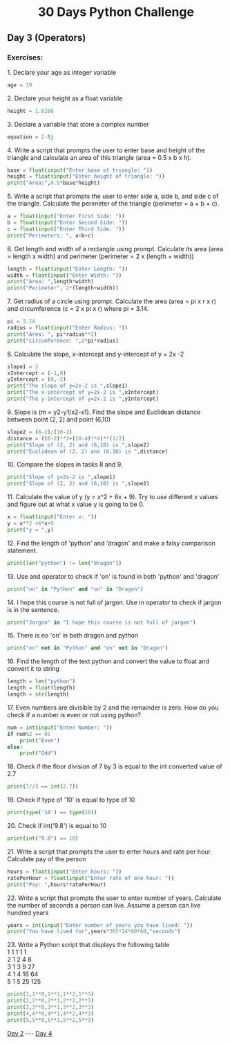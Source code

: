 <h1 align="center">30 Days Python Challenge</h1>
<h2>Day 3 (Operators)</h1>
<h3>Exercises:</h3>
<p>1. Declare your age as integer variable</p>

```py
age = 19
```

<p>2. Declare your height as a float variable</p>

```py
height = 1.8288
```

<p>3. Declare a variable that store a complex number</p>

```py
equation = 2-5j 
```

<p>4. Write a script that prompts the user to enter base and height of the triangle and calculate an area of this triangle (area = 0.5 x b x h).</p>

```py
base = float(input("Enter base of triangle: "))
height = float(input("Enter height of triangle: "))
print("Area:",0.5*base*height)
```

<p>5. Write a script that prompts the user to enter side a, side b, and side c of the triangle. Calculate the perimeter of the triangle (perimeter = a + b + c).</p>

```py
a = float(input("Enter First Side: "))
b = float(input("Enter Second Side: "))
c = float(input("Enter Third Side: "))
print("Perimeters: ", a+b+c)
```

<p>6. Get length and width of a rectangle using prompt. Calculate its area (area = length x width) and perimeter (perimeter = 2 x (length + width))</p>

```py
length = float(input("Enter Length: "))
width = float(input("Enter Width: "))
print("Area: ",length*width)
print("Perimeter", 2*(length+width))
```

<p>7. Get radius of a circle using prompt. Calculate the area (area = pi x r x r) and circumference (c = 2 x pi x r) where pi = 3.14.</p>

```py
pi = 3.14
radius = float(input("Enter Radius: "))
print("Area: ", pi*radius**2)
print("Circumference: ",2*pi*radius)
```

<p>8. Calculate the slope, x-intercept and y-intercept of y = 2x -2</p>

```py
slope1 = 2
xIntercept = (-1,0)
yIntercept = (0,-2)
print("The slope of y=2x-2 is ",slope1)
print("The x-intercept of y=2x-2 is ",xIntercept)
print("The y-intercept of y=2x-2 is ",yIntercept)
```

<p>9. Slope is (m = y2-y1/x2-x1). Find the slope and Euclidean distance between point (2, 2) and point (6,10)</p>

```py
slope2 = (6-2)/(10-2)
distance = ((6-2)**2+(10-4)**4)**(1/2)
print("Slope of (2, 2) and (6,10) is ",slope2)
print("Euclidean of (2, 2) and (6,10) is ",distance)
```

<p>10. Compare the slopes in tasks 8 and 9.</p>

```py
print("Slope of y=2x-2 is ",slope1)
print("Slope of (2, 2) and (6,10) is ",slope2)
```

<p>11. Calculate the value of y (y = x^2 + 6x + 9). Try to use different x values and figure out at what x value y is going to be 0.</p>

```py
x = float(input("Enter x: "))
y = x**2 +6*x+9
print("y = ",y)
```

<p>12. Find the length of 'python' and 'dragon' and make a falsy comparison statement.</p>

```py
print(len("python") != len("dragon"))
```

<p>13. Use and operator to check if 'on' is found in both 'python' and 'dragon'</p>

```py
print("on" in "Python" and "on" in "Dragon")
```

<p>14. I hope this course is not full of jargon. Use in operator to check if jargon is in the sentence.</p>

```py
print("Jargon" in "I hope this course is not full of jargon")
```

<p>15. There is no 'on' in both dragon and python</p>

```py
print("on" not in "Python" and "on" not in "Dragon")
```

<p>16. Find the length of the text python and convert the value to float and convert it to string</p>

```py
length = len("python")
length = float(length)
length = str(length)
```

<p>17. Even numbers are divisible by 2 and the remainder is zero. How do you check if a number is even or not using python?</p>

```py
num = int(input("Enter Number: "))
if num%2 == 0:
    print("Even")
else:
    print("Odd")
```

<p>18. Check if the floor division of 7 by 3 is equal to the int converted value of 2.7</p>

```py
print(7//3 == int(2.7)) 
```

<p>19. Check if type of '10' is equal to type of 10</p>

```py
print(type('10') == type(10))
```

<p>20. Check if int('9.8') is equal to 10</p>

```py
print(int("9.8") == 10)
```

<p>21. Write a script that prompts the user to enter hours and rate per hour. Calculate pay of the person</p>

```py
hours = float(input("Enter hours: "))
ratePerHour = float(input("Enter rate of one hour: "))
print("Pay: ",hours*ratePerHour)
```

<p>22. Write a script that prompts the user to enter number of years. Calculate the number of seconds a person can live. Assume a person can live hundred years</p>

```py
years = int(input("Enter number of years you have lived: "))
print("You have lived for",years*365*24*60*60,"seconds")
```

<p>23. Write a Python script that displays the following table<br/>
1 1 1 1 1<br/>
2 1 2 4 8<br>
3 1 3 9 27<br>
4 1 4 16 64<br>
5 1 5 25 125</p>

```py
print(1,1**0,1**1,1**2,1**3)
print(2,2**0,2**1,2**2,2**3)
print(3,3**0,3**1,3**2,3**3)
print(4,4**0,4**1,4**2,4**3)
print(5,5**0,5**1,5**2,5**3)
```
<a href="Day2.md">Day 2</a> --- <a href="Day4.md">Day 4</a>